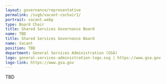 ```yaml
---
layout: governance/representative
permalink: /ssgb/vacant-cochair1/
portrait: vacant.webp
type: Board Chair
title: Shared Services Governance Board
name: TBD
title: Shared Services Governance Board
name: Vacant
position: TBD
department: General Services Administration (GSA)
logo: general-services-administration-logo.svg | https://www.gsa.gov
logo-link: https://www.gsa.gov
---
```


TBD
